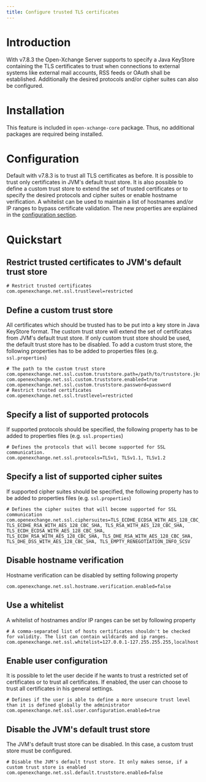 ```yaml
---
title: Configure trusted TLS certificates
---
```


# Introduction
With v7.8.3 the Open-Xchange Server supports to specify a Java KeyStore containing the TLS certificates to trust when connections to external systems like external mail accounts, RSS feeds or OAuth shall be established. Additionally the desired protocols and/or cipher suites can also be configured.

# Installation
This feature is included in ``open-xchange-core`` package. Thus, no additional packages are required being installed.

# Configuration
Default with v7.8.3 is to trust all TLS certificates as before. It is possible to trust only certificates in JVM's default trust store. It is also possible to define a custom trust store to extend the set of trusted certificates or to specify the desired protocols and cipher suites or enable hostname verification. A whitelist can be used to maintain a list of hostnames and/or IP ranges to bypass certificate validation. The new properties are explained in the [configuration section](https://documentation.open-xchange.com/latest/middleware/configuration/properties.html#SSL).

# Quickstart

## Restrict trusted certificates to JVM's default trust store

    # Restrict trusted certificates
    com.openexchange.net.ssl.trustlevel=restricted

## Define a custom trust store
All certificates which should be trusted has to be put into a key store in Java KeyStore format. The custom trust store will extend the set of certificates from JVM's default trust store. If only custom trust store should be used, the default trust store has to be disabled. To add a custom trust store, the following properties has to be added to properties files (e.g. `ssl.properties`)

    
    # The path to the custom trust store
    com.openexchange.net.ssl.custom.truststore.path=/path/to/truststore.jks
    com.openexchange.net.ssl.custom.truststore.enabled=true
    com.openexchange.net.ssl.custom.truststore.password=password
    # Restrict trusted certificates
    com.openexchange.net.ssl.trustlevel=restricted

## Specify a list of supported protocols
If supported protocols should be specified, the following property has to be added to properties files (e.g. `ssl.properties`)

    # Defines the protocols that will become supported for SSL communication.
    com.openexchange.net.ssl.protocols=TLSv1, TLSv1.1, TLSv1.2

## Specify a list of supported cipher suites
If supported cipher suites should be specified, the following property has to be added to properties files (e.g. `ssl.properties`)

    # Defines the cipher suites that will become supported for SSL communication
    com.openexchange.net.ssl.ciphersuites=TLS_ECDHE_ECDSA_WITH_AES_128_CBC_SHA, TLS_ECDHE_RSA_WITH_AES_128_CBC_SHA, TLS_RSA_WITH_AES_128_CBC_SHA, TLS_ECDH_ECDSA_WITH_AES_128_CBC_SHA, TLS_ECDH_RSA_WITH_AES_128_CBC_SHA, TLS_DHE_RSA_WITH_AES_128_CBC_SHA, TLS_DHE_DSS_WITH_AES_128_CBC_SHA, TLS_EMPTY_RENEGOTIATION_INFO_SCSV

## Disable hostname verification
Hostname verification can be disabled by setting following property 

    com.openexchange.net.ssl.hostname.verification.enabled=false

## Use a whitelist 
A whitelist of hostnames and/or IP ranges can be set by following property

    # A comma-separated list of hosts certificates shouldn't be checked for validity. The list can contain wildcards and ip ranges.
    com.openexchange.net.ssl.whitelist=127.0.0.1-127.255.255.255,localhost

## Enable user configuration
It is possible to let the user decide if he wants to trust a restricted set of certificates or to trust all certificates. If enabled, the user can choose to trust all certificates in his general settings.

    # Defines if the user is able to define a more unsecure trust level than it is defined globally the administrator
    com.openexchange.net.ssl.user.configuration.enabled=true

## Disable the JVM's default trust store
The JVM's default trust store can be disabled. In this case, a custom trust store must be configured.

    # Disable the JVM's default trust store. It only makes sense, if a custom trust store is enabled
    com.openexchange.net.ssl.default.truststore.enabled=false
